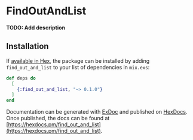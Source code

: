 # FindOutAndList

**TODO: Add description**

## Installation

If [available in Hex](https://hex.pm/docs/publish), the package can be installed
by adding `find_out_and_list` to your list of dependencies in `mix.exs`:

```elixir
def deps do
  [
    {:find_out_and_list, "~> 0.1.0"}
  ]
end
```

Documentation can be generated with [ExDoc](https://github.com/elixir-lang/ex_doc)
and published on [HexDocs](https://hexdocs.pm). Once published, the docs can
be found at [https://hexdocs.pm/find_out_and_list](https://hexdocs.pm/find_out_and_list).

